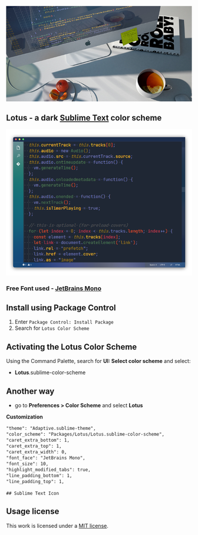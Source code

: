 <img src="img/top.jpg" >

## Lotus - a dark [Sublime Text](https://www.sublimetext.com) color scheme

<img src="img/look.png" >

### Free Font used - [JetBrains Mono](https://www.jetbrains.com/lp/mono/)

## Install using Package Control

1. Enter `Package Control: Install Package`
2. Search for `Lotus Color Scheme`

## Activating the Lotus Color Scheme

Using the Command Palette, search for **UI: Select color scheme** and select:

- **Lotus**.sublime-color-scheme

## Another way

- go to **Preferences > Color Scheme** and select **Lotus**

**Customization**

	"theme": "Adaptive.sublime-theme",
	"color_scheme": "Packages/Lotus/Lotus.sublime-color-scheme",	
	"caret_extra_bottom": 1,
	"caret_extra_top": 1,
	"caret_extra_width": 0,	
	"font_face": "JetBrains Mono",
	"font_size": 10,	
	"highlight_modified_tabs": true,
	"line_padding_bottom": 1,
	"line_padding_top": 1,
	
	## Sublime Text Icon	

## Usage license

This work is licensed under a [MIT license](https://github.com/luxelego/lotus_color_scheme/blob/main/LICENSE).
